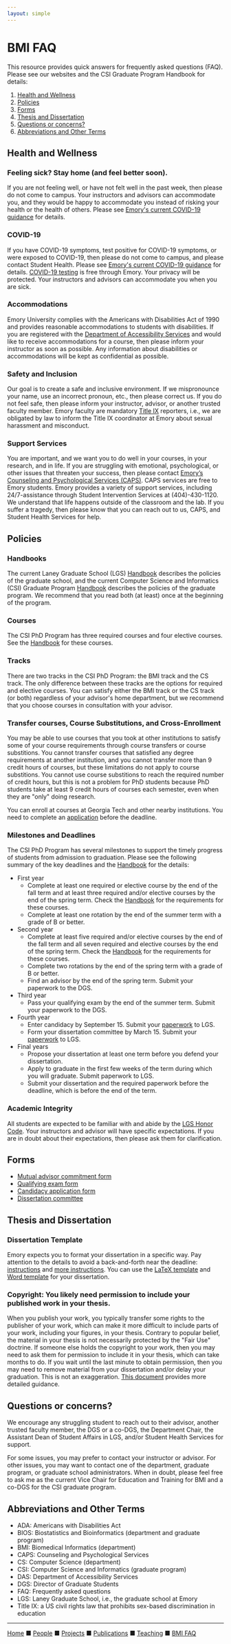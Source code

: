 ```yaml
---
layout: simple
---
```


# BMI FAQ

This resource provides quick answers for frequently asked questions (FAQ). Please see our websites and the CSI Graduate Program Handbook for details:
1. [Health and Wellness](#health)
2. [Policies](#policies)
3. [Forms](#forms)
4. [Thesis and Dissertation](#thesis)
5. [Questions or concerns?](#questions)
6. [Abbreviations and Other Terms](#abbreviations)

## <a name="health"></a>Health and Wellness

### Feeling sick? Stay home (and feel better soon).
If you are not feeling well, or have not felt well in the past week, then please do not come to campus. Your instructors and advisors can accommodate you, and they would be happy to accommodate you instead of risking your health or the health of others. Please see [Emory's current COVID-19 guidance](https://www.emory.edu/forward/covid-19/if-you-feel-sick.html) for details.

### COVID-19
If you have COVID-19 symptoms, test positive for COVID-19 symptoms, or were exposed to COVID-19, then please do not come to campus, and please contact Student Health. Please see [Emory's current COVID-19 guidance](https://www.emory.edu/forward/covid-19/if-you-feel-sick.html) for details. [COVID-19 testing](https://www.emory.edu/forward/covid-19/testing/schedule-covid-test.html) is free through Emory. Your privacy will be protected. Your instructors and advisors can accommodate you when you are sick.

### Accommodations
Emory University complies with the Americans with Disabilities Act of 1990 and provides reasonable accommodations to students with disabilities. If you are registered with the [Department of Accessibility Services](https://accessibility.emory.edu/students/index.html) and would like to receive accommodations for a course, then please inform your instructor as soon as possible. Any information about disabilities or accommodations will be kept as confidential as possible.

### Safety and Inclusion
Our goal is to create a safe and inclusive environment. If we mispronounce your name, use an incorrect pronoun, etc., then please correct us. If you do not feel safe, then please inform your instructor, advisor, or another trusted faculty member. Emory faculty are mandatory [Title IX](https://equityandinclusion.emory.edu/title-ix/index.html) reporters, i.e., we are obligated by law to inform the Title IX coordinator at Emory about sexual harassment and misconduct.

### Support Services
You are important, and we want you to do well in your courses, in your research, and in life. If you are struggling with emotional, psychological, or other issues that threaten your success, then please contact [Emory’s Counseling and Psychological Services (CAPS)](http://counseling.emory.edu/index.html). CAPS services are free to Emory students. Emory provides a variety of support services, including 24/7-assistance through Student Intervention Services at (404)-430-1120. We understand that life happens outside of the classroom and the lab. If you suffer a tragedy, then please know that you can reach out to us, CAPS, and Student Health Services for help.

## <a name="policies"></a>Policies

### Handbooks
The current Laney Graduate School (LGS) [Handbook](https://gs.emory.edu/_includes/documents/sections/handbook/handbook.pdf) describes the policies of the graduate school, and the current Computer Science and Informatics (CSI) Graduate Program [Handbook](https://www.cs.emory.edu/site/doc/CSI-Handbook.pdf) describes the policies of the graduate program. We recommend that you read both (at least) once at the beginning of the program.

### Courses
The CSI PhD Program has three required courses and four elective courses. See the [Handbook](https://www.cs.emory.edu/site/doc/CSI-Handbook.pdf) for these courses.

### Tracks
There are two tracks in the CSI PhD Program: the BMI track and the CS track. The only difference between these tracks are the options for required and elective courses. You can satisfy either the BMI track or the CS track (or both) regardless of your advisor's home department, but we recommend that you choose courses in consultation with your advisor.

### Transfer courses, Course Substitutions, and Cross-Enrollment
You may be able to use courses that you took at other institutions to satisfy some of your course requirements through course transfers or course substitions. You cannot transfer courses that satisfied any degree requirements at another institution, and you cannot transfer more than 9 credit hours of courses, but these limitations do not apply to course substitions. You cannot use course substitions to reach the required number of credit hours, but this is not a problem for PhD students because PhD students take at least 9 credit hours of courses each semester, even when they are "only" doing research.

You can enroll at courses at Georgia Tech and other nearby institutions. You need to complete an [application](https://registrar.emory.edu/registration/cross-registration/emory-students.html) before the deadline. 

### Milestones and Deadlines
The CSI PhD Program has several milestones to support the timely progress of students from admission to graduation. Please see the following summary of the key deadlines and the [Handbook](https://www.cs.emory.edu/site/doc/CSI-Handbook.pdf) for the details:

- First year
   - Complete at least one required or elective course by the end of the fall term and at least three required and/or elective courses by the end of the spring term. Check the [Handbook](https://www.cs.emory.edu/site/doc/CSI-Handbook.pdf) for the requirements for these courses.
   - Complete at least one rotation by the end of the summer term with a grade of B or better.
- Second year
   - Complete at least five required and/or elective courses by the end of the fall term and all seven required and elective courses by the end of the spring term. Check the [Handbook](https://www.cs.emory.edu/site/doc/CSI-Handbook.pdf) for the requirements for these courses.
   - Complete two rotations by the end of the spring term with a grade of B or better.
   - Find an advisor by the end of the spring term. Submit your paperwork to the DGS.
- Third year
   - Pass your qualifying exam by the end of the summer term. Submit your paperwork to the DGS.
- Fourth year
   - Enter candidacy by September 15. Submit your [paperwork](https://www.gs.emory.edu/academics/policies-progress/candidacy.html) to LGS.
   - Form your dissertation committee by March 15. Submit your [paperwork](https://www.gs.emory.edu/academics/policies-progress/dissertation.html) to LGS.
- Final years
   - Propose your dissertation at least one term before you defend your dissertation.
   - Apply to graduate in the first few weeks of the term during which you will graduate. Submit  paperwork to LGS.
   - Submit your dissertation and the required paperwork before the deadline, which is before the end of the term.

### Academic Integrity
All students are expected to be familiar with and abide by the [LGS Honor Code](http://gs.emory.edu/handbook/honor-conduct-grievance/honor/index.html). Your instructors and advisor will have specific expectations. If you are in doubt about their expectations, then please ask them for clarification.

## <a name="forms"></a>Forms
- [Mutual advisor commitment form](https://na3.docusign.net/Member/PowerFormSigning.aspx?PowerFormId=202b7cd1-7f52-48a7-a141-abf9e6e7cbc4&env=na3&acct=327f61f2-c84f-40ec-bc8d-ede26a28ddba&v=2)
- [Qualifying exam form](csi_qualifying_exam_form.pdf)
- [Candidacy application form](https://www.gs.emory.edu/academics/policies-progress/candidacy.html)
- [Dissertation committee](https://www.gs.emory.edu/academics/policies-progress/dissertation.html)

## <a name="thesis"></a>Thesis and Dissertation

### Dissertation Template
Emory expects you to format your dissertation in a specific way. Pay attention to the details to avoid a back-and-forth near the deadline: [instructions](https://www.gs.emory.edu/academics/completion/submit/phd-completion.html) and [more instructions](https://www.gs.emory.edu/_includes/documents/submitting-your-thesis-or-dissertation-guidelines-and-template-_word-documents-_-new-dean.docx). You can use the [LaTeX template](https://www.overleaf.com/latex/templates/emory-laney-graduate-school-dissertation-template/hjszzmrwswkv) and [Word template](https://www.tug.org/twg/mactex/tutorials/ltxprimer-1.0.pdf) for your dissertation.

### Copyright: You likely need permission to include your published work in your thesis.
When you publish your work, you typically transfer some rights to the publisher of your work, which can make it more difficult to include parts of your work, including your figures, in your thesis. Contrary to popular belief, the material in your thesis is not necessarily protected by the "Fair Use" doctrine. If someone else holds the copyright to your work, then you may need to ask them for permission to include it in your thesis, which can take months to do. If you wait until the last minute to obtain permission, then you may need to remove material from your dissertation and/or delay your graduation. This is not an exaggeration. [This document](https://docs.google.com/document/d/1bTCWefykLvUAs8NMMrbqIIn120jtFkVWPEL78hEmyRU) provides more detailed guidance.

## <a name="questions"></a>Questions or concerns?
We encourage any struggling student to reach out to their advisor, another trusted faculty member, the DGS or a co-DGS, the Department Chair, the Assistant Dean of Student Affairs in LGS, and/or Student Health Services for support.

For some issues, you may prefer to contact your instructor or advisor. For other issues, you may want to contact one of the department, graduate program, or graduate school administrators. When in doubt, please feel free to ask me as the current Vice Chair for Education and Training for BMI and a co-DGS for the CSI graduate program.

## <a name="abbreviations"></a>Abbreviations and Other Terms
- ADA: Americans with Disabilities Act
- BIOS: Biostatistics and Bioinformatics (department and graduate program)
- BMI: Biomedical Informatics (department)
- CAPS: Counseling and Psychological Services
- CS: Computer Science (department)
- CSI: Computer Science and Informatics (graduate program)
- DAS: Department of Accessibility Services
 - DGS: Director of Graduate Students
- FAQ: Frequently asked questions
- LGS: Laney Graduate School, i.e., the graduate school at Emory
- Title IX: a US civil rights law that prohibits sex-based discrimination in education

---

[Home](../) &#9632; [People](../people) &#9632; [Projects](../projects) &#9632; [Publications](../publications) &#9632; [Teaching](../teaching) &#9632; [BMI FAQ](../bmi_faq)
